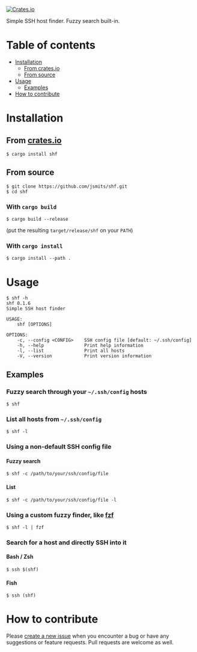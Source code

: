 [![Crates.io](https://img.shields.io/crates/v/shf.svg)](https://crates.io/crates/shf)

Simple SSH host finder.
Fuzzy search built-in.

# Table of contents

- [Installation](#installation)
  - [From crates.io](#from-cratesio)
  - [From source](#from-source)
- [Usage](#usage)
  - [Examples](#examples)
- [How to contribute](#how-to-contribute)

# Installation

## From [crates.io](https://crates.io/crates/shf)

```shell
$ cargo install shf
```

## From source

```shell
$ git clone https://github.com/jsmits/shf.git
$ cd shf
```

### With `cargo build`
```shell
$ cargo build --release
```
(put the resulting `target/release/shf` on your `PATH`)

### With `cargo install`
```
$ cargo install --path .
```

# Usage

```shell
$ shf -h
shf 0.1.6
Simple SSH host finder

USAGE:
    shf [OPTIONS]

OPTIONS:
    -c, --config <CONFIG>    SSH config file [default: ~/.ssh/config]
    -h, --help               Print help information
    -l, --list               Print all hosts
    -V, --version            Print version information
```

## Examples

### Fuzzy search through your `~/.ssh/config` hosts

```shell
$ shf
```

### List all hosts from `~/.ssh/config`

```shell
$ shf -l
```

### Using a non-default SSH config file

#### Fuzzy search
```shell
$ shf -c /path/to/your/ssh/config/file
```

#### List
```shell
$ shf -c /path/to/your/ssh/config/file -l
```

### Using a custom fuzzy finder, like [fzf](https://github.com/junegunn/fzf)

```shell
$ shf -l | fzf
```

### Search for a host and directly SSH into it

#### Bash / Zsh

```shell
$ ssh $(shf)
```

#### Fish
```shell
$ ssh (shf)
```

# How to contribute

Please [create a new issue](https://github.com/jsmits/shf/issues/new) when you encounter a bug 
or have any suggestions or feature requests. Pull requests are welcome as well.
